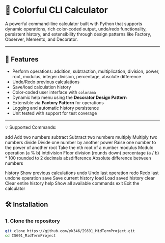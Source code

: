 # 🧮 Colorful CLI Calculator

A powerful command-line calculator built with Python that supports dynamic operations, rich color-coded output, undo/redo functionality, persistent history, and extensibility through design patterns like Factory, Observer, Memento, and Decorator.

---

## 🚀 Features

- Perform operations: addition, subtraction, multiplication, division, power, root, modulus, integer division, percentage, absolute difference
- Undo/Redo previous calculations
- Save/load calculation history
- Color-coded user interface with `colorama`
- Dynamic help menu using the **Decorator Design Pattern**
- Extensible via **Factory Pattern** for operations
- Logging and automatic history persistence
- Unit tested with support for test coverage

---

💡 Supported Commands:

add             Add two numbers
subtract        Subtract two numbers
multiply        Multiply two numbers
divide          Divide one number by another
power           Raise one number to the power of another
root            Take the nth root of a number
modulus         Modulo operation (a % b)
intdivision     Floor division (rounds down)
percentage      (a / b) * 100 rounded to 2 decimals
absdifference   Absolute difference between numbers

history         Show previous calculations
undo            Undo last operation
redo            Redo last undone operation
save            Save current history
load            Load saved history
clear           Clear entire history
help            Show all available commands
exit            Exit the calculator

## 🛠️ Installation

### 1. Clone the repository

```bash
git clone https://github.com/yk346/IS601_MidTermProject.git
cd IS601_MidTermProject